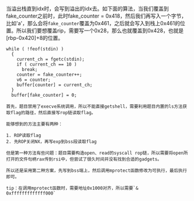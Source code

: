 当溢出栈直到idx时，会写到溢出的idx去。如下面的算法，当我们覆盖到fake_counter之前时，此时fake_counter = 0x418，然后我们再写入一个字节，比如'a'，那么会将`fake_counter`覆盖为0x461，之后就会写入到栈上0x461的位置。所以我们要想覆盖rip，需要写一个0x28，那么也就覆盖到0x428，也就是[rbp-0x420]+8的位置。
```
while ( !feof(stdin) )
  {
    current_ch = fgetc(stdin);
    if ( current_ch == 10 )
      break;
    counter = fake_counter++;
    v6 = counter;
    buffer[counter] = current_ch;
  }
  buffer[fake_counter] = 0;

首先，题目禁用了execve系统调用，所以不能直接getshell，需要利用题目内置的ls方法获取flag的路径，然后直接写rop链读取flag。

能够想到的方法主要有两种：

1. ROP读取flag
2. 先ROP关闭NX，再写exp到bss段读取flag

但是第一种方法有些问题：题目需要构造open、read的syscall rop链，所以需要将open所打开的文件句柄rax传到rsi中，但尝试了很久时间并没有找到合适的gadgets。

所以还是采用第二种方案，先写到bss端上，然后调用mprotect函数修改为可执行，最后执行即可。

tip：在调用mprotect函数时，需要地址0x1000对齐，所以需要`& 0xfffffffffffff000`
